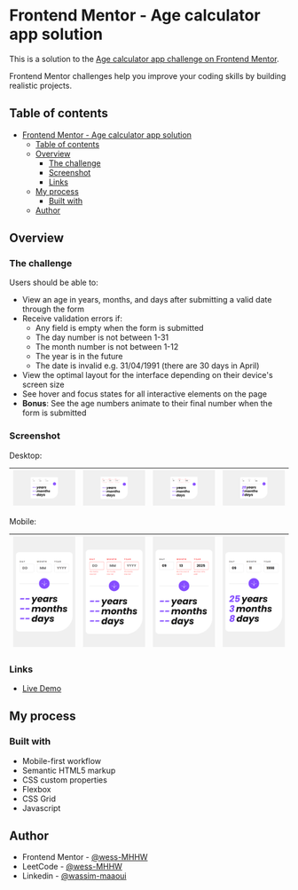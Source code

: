 # Frontend Mentor - Age calculator app solution

This is a solution to the [Age calculator app challenge on Frontend Mentor](https://www.frontendmentor.io/challenges/age-calculator-app-dF9DFFpj-Q).

Frontend Mentor challenges help you improve your coding skills by building realistic projects.

## Table of contents

- [Frontend Mentor - Age calculator app solution](#frontend-mentor---age-calculator-app-solution)
  - [Table of contents](#table-of-contents)
  - [Overview](#overview)
    - [The challenge](#the-challenge)
    - [Screenshot](#screenshot)
    - [Links](#links)
  - [My process](#my-process)
    - [Built with](#built-with)
  - [Author](#author)

## Overview

### The challenge

Users should be able to:

- View an age in years, months, and days after submitting a valid date through the form
- Receive validation errors if:
  - Any field is empty when the form is submitted
  - The day number is not between 1-31
  - The month number is not between 1-12
  - The year is in the future
  - The date is invalid e.g. 31/04/1991 (there are 30 days in April)
- View the optimal layout for the interface depending on their device's screen size
- See hover and focus states for all interactive elements on the page
- **Bonus**: See the age numbers animate to their final number when the form is submitted

### Screenshot

Desktop:

| ![1](./screenshots/age-calculator-app-desktop-1.png) | ![2](./screenshots/age-calculator-app-desktop-2.png) | ![3](./screenshots/age-calculator-app-desktop-3.png) | ![4](./screenshots/age-calculator-app-desktop-4.png) |
| :-----------------------------------------------------: | :-----------------------------------------------------: | :-----------------------------------------------------: | :-----------------------------------------------------: |

Mobile:

| ![1](./screenshots/age-calculator-app-mobile-1.png) | ![2](./screenshots/age-calculator-app-mobile-2.png) | ![3](./screenshots/age-calculator-app-mobile-3.png) | ![4](./screenshots/age-calculator-app-mobile-4.png) |
| :-----------------------------------------------------: | :-----------------------------------------------------: | :-----------------------------------------------------: | :-----------------------------------------------------: |

### Links

- [Live Demo](https://wess-mhhw.github.io/age-calculator-app/)

## My process

### Built with

- Mobile-first workflow
- Semantic HTML5 markup
- CSS custom properties
- Flexbox
- CSS Grid
- Javascript

## Author

- Frontend Mentor - [@wess-MHHW](https://www.frontendmentor.io/profile/wess-MHHW)
- LeetCode - [@wess-MHHW](https://leetcode.com/wess-MHHW/)
- Linkedin - [@wassim-maaoui](https://www.linkedin.com/in/wassim-maaoui/)
